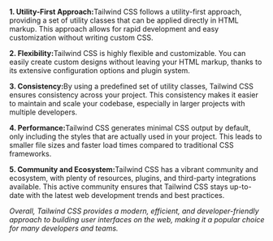 <p><b>1. Utility-First Approach:</b>Tailwind CSS follows a utility-first approach, providing a set of utility classes that can be applied directly in HTML markup. This approach allows for rapid development and easy customization without writing custom CSS.</p>
    <p><b>2. Flexibility:</b>Tailwind CSS is highly flexible and customizable. You can easily create custom designs without leaving your HTML markup, thanks to its extensive configuration options and plugin system.</p>
    <p><b>3. Consistency:</b>By using a predefined set of utility classes, Tailwind CSS ensures consistency across your project. This consistency makes it easier to maintain and scale your codebase, especially in larger projects with multiple developers.</p>
    <p><b>4. Performance:</b>Tailwind CSS generates minimal CSS output by default, only including the styles that are actually used in your project. This leads to smaller file sizes and faster load times compared to traditional CSS frameworks.</p>
    <p><b>5. Community and Ecosystem:</b>Tailwind CSS has a vibrant community and ecosystem, with plenty of resources, plugins, and third-party integrations available. This active community ensures that Tailwind CSS stays up-to-date with the latest web development trends and best practices.</p>

   <i>Overall, Tailwind CSS provides a modern, efficient, and developer-friendly approach to building user interfaces on the web, making it a popular choice for many developers and teams.</i>
